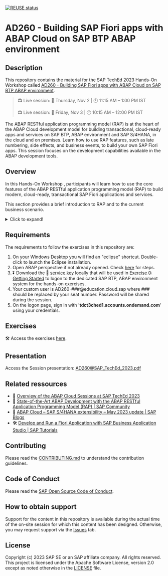 [![REUSE status](https://api.reuse.software/badge/github.com/SAP-samples/teched2023-AD260)](https://api.reuse.software/info/github.com/SAP-samples/teched2023-AD260)

# AD260 - Building SAP Fiori apps with ABAP Cloud on SAP BTP ABAP environment

## Description

This repository contains the material for the SAP TechEd 2023 Hands-On Workshop called [AD260 - Building SAP Fiori apps with ABAP Cloud on SAP BTP ABAP environment](https://go2.events.sap.com/TechEd2023/agb/go/agendabuilder.sessions/?l=326&sid=116864&schid=520415&locale=en_US).  

> 📺 Live session: 📅 Thursday, Nov 2 | 🕐 11:15 AM – 1:00 PM IST
> 
> 📺 Live session: 📅 Friday, Nov 3 | 🕐 10:15 AM – 12:00 PM IST

The ABAP RESTful application programming model (RAP) is at the heart of the ABAP Cloud development model for building transactional, cloud-ready apps and services on SAP BTP, ABAP environment and SAP S/4HANA, in the cloud and on premises. Learn how to use RAP features, such as late numbering, side effects, and business events, to build your own SAP Fiori apps. This session focuses on the development capabilities available in the ABAP development tools. 

## Overview

In this Hands-On Workshop , participants will learn how to use the core features of the ABAP RESTful application programming model (RAP) to build modern, cloud-ready, transactional SAP Fiori applications and services.

This section provides a brief introduction to RAP and to the current business scenario.

<details>
  <summary>Click to expand!</summary>

### Business Scenario

> In this hands-on session we will guide you through the development of the OData service of a SAP Fiori elements based _Travel Processing App_ with RAP, using the _managed_ business object (BO) runtime implementation with semantic key and late numbering. We will give you more details on the scenario in the different exercises.
>   
> The OData service you are going to implement is based on the _ABAP Flight Reference Scenario_. To set the business context, the scenario is the following: The department responsible for managing worldwide Travels for multiple Agencies is requesting you to build a new Fiori app with draft capabilities for processing (i.e. creating, updating and deleting) Travels. 
  
<details>
  <summary>Click to expand!</summary>
   
The resulting _Travel_ app is a SAP Fiori elements-based List Report app with search, filter, and draft capabilities for processing travel bookings. A navigation to an Object Page for displaying the details of each _travel_ entry in the list report is offered. The application will look like this: 

that will look like this:

**List Report**:
<img src="exercises/images/ad260_travelapp01.png" alt="RAP110 Travel App - List Report" width="100%">
  
**Object Page**: 
<img src="exercises/images/ad260_travelapp02.png" alt="RAP110 Travel App - Object Page" width="100%">

Below is the simplified _Flight_ data model underlying the app.

<img src="exercises/images/ad260_datamodel.png" alt="RAP110 Data Model" width="80%">

</details>

### About the ABAP RESTful Application Programming Model (RAP)
   
> **ABAP Cloud** is the development model for building cloud-ready business apps, services and extensions on SAP BTP and all SAP S/4HANA editions, i.e. public or private cloud, and even on-premise.
>
> The **ABAP RESTful Application Programming Model (RAP)** is the centerpiece of _ABAP Cloud development model_ for building transactional, cloud-ready SAP Fiori apps and Web APIs. RAP offers a set of concepts, tools, languages, and powerful frameworks provided on the ABAP platform. It supports the efficient development of innovative and cloud-ready enterprise applications, as well as the extension of SAP standard applications in an upgrade-stable way in the cloud and on-premise.

<details>
<summary>Click to expand!</summary>

RAP is an enabler for improving the user experience and innovating business processes in ABAP-based SAP solutions by leveraging SAP Fiori, SAP HANA, and the cloud. 
It is a long-term strategic solution for ABAP development on SAP’s flagship product SAP S/4HANA, in the cloud and on-premise (as of release 1909), as well as on the SAP BTP ABAP Environment.

The illustration below shows the high-level end-to-end development stack when working with RAP.  

<img src="exercises/images/rap_bigpicture.png" alt="RAP Big Picture" width="80%">

</details>

</details>

## Requirements

The requirements to follow the exercises in this repository are:
1. On your Windows Desktop you will find an "eclipse" shortcut. Double-click to launch the Eclipse installation.
2. Open ABAP perspective if not already opened. Check [here](https://github.com/SAP-samples/teched2023-AD260/blob/main/exercises/images/abap%20perspective.png) for steps.
3. ⏬ Download the 🔑 [service key](https://sap-my.sharepoint.com/:t:/p/shubham_waghmare/EbYWKjgIaFxCs-exT3fh1tMBOm6FvIm39xrC8b0KzCQDOQ?e=NMu7hc) locally that will be used in [Exercise 0: Getting Started](https://github.com/SAP-samples/abap-platform-rap-workshops/blob/main/rap1xx/rap110/exercises/ex00/README.md) to logon to the dedicated SAP BTP, ABAP environment system for the hands-on exercises.
4. Your custom user is AD260-###@education.cloud.sap where ### should be replaced by your seat number. Password will be shared during the session.
5. On the logon page, sign in with '**tdct3ched1.accounts.ondemand.com**' using your credentials.


## Exercises

🛠 Access the exercises [here](https://github.com/SAP-samples/abap-platform-rap-workshops/blob/main/rap1xx/rap110/README.md#-exercises).

## Presentation

Access the Session presentation: [AD260@SAP_TechEd_2023.pdf](/exercises/images/AD260@SAP_TechEd_2023.pdf)

## Related ressources
 - 📍 [Overview of the ABAP Cloud Sessions at SAP TechEd 2023](https://blogs.sap.com/2023/10/02/abap-cloud-at-sap-teched-in-2023/)
 - 📃 [State-of-the-Art ABAP Development with the ABAP RESTful Application Programming Model (RAP) | SAP Community](https://community.sap.com/topics/abap/rap)
 - 📄 [ABAP Cloud – SAP S/4HANA extensibility – May 2023 update | SAP Blogs](https://blogs.sap.com/2023/05/26/abap-cloud-sap-s-4hana-extensibility-may-2023-update/)
 - 🛠 [Develop and Run a Fiori Application with SAP Business Application Studio | SAP Tutorials](https://developers.sap.com/tutorials/abap-environment-deploy-cf-production.html)

## Contributing
Please read the [CONTRIBUTING.md](./CONTRIBUTING.md) to understand the contribution guidelines.

## Code of Conduct
Please read the [SAP Open Source Code of Conduct](https://github.com/SAP-samples/.github/blob/main/CODE_OF_CONDUCT.md).

## How to obtain support

Support for the content in this repository is available during the actual time of the on-site session for which this content has been designed. Otherwise, you may request support via the [Issues](../../issues) tab.

## License
Copyright (c) 2023 SAP SE or an SAP affiliate company. All rights reserved. This project is licensed under the Apache Software License, version 2.0 except as noted otherwise in the [LICENSE](LICENSES/Apache-2.0.txt) file.

